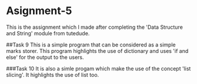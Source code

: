 # Asignment-5
This is the assignment which I made after completing the 'Data Structure and String' module from tutedude. 


##Task 9
This is a simple program that can be considered as a simple marks storer. This program highlights the use of dictionary and uses 'if and else' for the output to the users.

###Task 10
It is also a simle progam which make the use of the concept 'list slicing'. It highlights the use of list too. 
